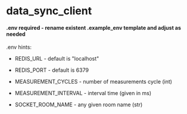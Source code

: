 # data_sync_client



#### .env required - rename existent .example_env template and adjust as needed

.env hints:
* REDIS_URL - default is "localhost"
* REDIS_PORT - default is 6379

* MEASUREMENT_CYCLES - number of measurements cycle (int)
* MEASUREMENT_INTERVAL - interval time (given in ms)
* SOCKET_ROOM_NAME - any given room name (str)



